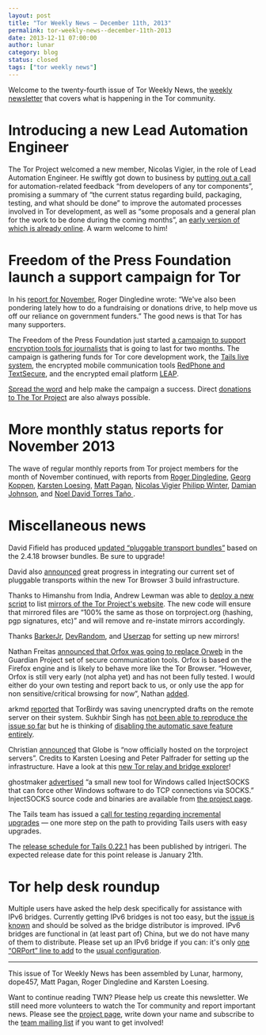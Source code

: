 ```yaml
---
layout: post
title: "Tor Weekly News — December 11th, 2013"
permalink: tor-weekly-news--december-11th-2013
date: 2013-12-11 07:00:00
author: lunar
category: blog
status: closed
tags: ["tor weekly news"]
---
```


Welcome to the twenty-fourth issue of Tor Weekly News, the [weekly newsletter](https://lists.torproject.org/cgi-bin/mailman/listinfo/tor-news) that covers what is happening in the Tor community.

Introducing a new Lead Automation Engineer
==========================================

The Tor Project welcomed a new member, Nicolas Vigier, in the role of Lead Automation Engineer. He swiftly got down to business by [putting out a call](https://lists.torproject.org/pipermail/tor-dev/2013-December/005906.html) for automation-related feedback “from developers of any tor components”, promising a summary of “the current status regarding build, packaging, testing, and what should be done” to improve the automated processes involved in Tor development, as well as “some proposals and a general plan for the work to be done during the coming months”, an [early version of which is already online](https://people.torproject.org/~boklm/automation/tor-automation-review.html). A warm welcome to him!

Freedom of the Press Foundation launch a support campaign for Tor
=================================================================

In his [report for November](https://lists.torproject.org/pipermail/tor-reports/2013-December/000396.html), Roger Dingledine wrote: “We've also been pondering lately how to do a fundraising or donations drive, to help move us off our reliance on government funders.” The good news is that Tor has many supporters.

The Freedom of the Press Foundation just started [a campaign to support encryption tools for journalists](https://pressfreedomfoundation.org/blog/2013/12/freedom-press-foundation-launches-campaign-support-encryption-tools-journalists) that is going to last for two months. The campaign is gathering funds for Tor core development work, the [Tails live system](https://tails.boum.org/), the encrypted mobile communication tools [RedPhone and TextSecure](https://whispersystems.org/), and the encrypted email platform [LEAP](https://leap.se/).

[Spread the word](https://pressfreedomfoundation.org/) and help make the campaign a success. Direct [donations to The Tor Project](https://www.torproject.org/donate/) are also always possible.

More monthly status reports for November 2013
=============================================

The wave of regular monthly reports from Tor project members for the month of November continued, with reports from [Roger Dingledine](https://lists.torproject.org/pipermail/tor-reports/2013-December/000396.html), [Georg Koppen](https://lists.torproject.org/pipermail/tor-reports/2013-December/000397.html), [Karsten Loesing](https://lists.torproject.org/pipermail/tor-reports/2013-December/000398.html), [Matt Pagan](https://lists.torproject.org/pipermail/tor-reports/2013-December/000399.html), [Nicolas Vigier](https://lists.torproject.org/pipermail/tor-reports/2013-December/000400.html) [Philipp Winter](https://lists.torproject.org/pipermail/tor-reports/2013-December/000401.html), [Damian Johnson](https://lists.torproject.org/pipermail/tor-reports/2013-December/000402.html), and [Noel David Torres Taño ](https://lists.torproject.org/pipermail/tor-reports/2013-December/000403.html).

Miscellaneous news
==================

David Fifield has produced [updated “pluggable transport bundles”](https://blog.torproject.org/blog/pluggable-transports-bundles-2418-rc-1-pt1-and-2418-rc-2-pt1-firefox-17011esr) based on the 2.4.18 browser bundles. Be sure to upgrade!

David also [announced](https://lists.torproject.org/pipermail/tor-dev/2013-December/005913.html) great progress in integrating our current set of pluggable transports within the new Tor Browser 3 build infrastructure.

Thanks to Himanshu from India, Andrew Lewman was able to [deploy a new script](https://lists.torproject.org/pipermail/tor-mirrors/2013-December/000394.html) to list [mirrors of the Tor Project's website](https://www.torproject.org/getinvolved/mirrors.html.en). The new code will ensure that mirrored files are “100% the same as those on torproject.org (hashing, pgp signatures, etc)” and will remove and re-instate mirrors accordingly.

Thanks [BarkerJr](https://lists.torproject.org/pipermail/tor-mirrors/2013-October/000381.html), [DevRandom](https://lists.torproject.org/pipermail/tor-mirrors/2013-November/000384.html), and [Userzap](https://lists.torproject.org/pipermail/tor-mirrors/2013-November/000389.html) for setting up new mirrors!

Nathan Freitas [announced that Orfox was going to replace Orweb](https://lists.torproject.org/pipermail/tor-talk/2013-December/031331.html) in the Guardian Project set of secure communication tools. Orfox is based on the Firefox engine and is likely to behave more like the Tor Browser. “However, Orfox is still very early (not alpha yet) and has not been fully tested. I would either do your own testing and report back to us, or only use the app for non sensitive/critical browsing for now”, Nathan [added](https://lists.torproject.org/pipermail/tor-talk/2013-December/031340.html).

arkmd [reported](https://lists.torproject.org/pipermail/tor-dev/2013-December/005901.html) that TorBirdy was saving unencrypted drafts on the remote server on their system. Sukhbir Singh has [not been able to reproduce the issue so far](https://bugs.torproject.org/10309#comment:4) but he is thinking of [disabling the automatic save feature entirely](https://lists.torproject.org/pipermail/tor-dev/2013-December/005903.html).

Christian [announced](https://lists.torproject.org/pipermail/tor-talk/2013-December/031353.html) that Globe is “now officially hosted on the torproject servers”. Credits to Karsten Loesing and Peter Palfrader for setting up the infrastructure. Have a look at this [new Tor relay and bridge explorer](https://globe.torproject.org/)!

ghostmaker [advertised](https://lists.torproject.org/pipermail/tor-dev/2013-December/005908.html) “a small new tool for Windows called InjectSOCKS that can force other Windows software to do TCP connections via SOCKS.” InjectSOCKS source code and binaries are available from [the project page](http://sourceforge.net/projects/injectsocks).

The Tails team has issued a [call for testing regarding incremental upgrades](https://tails.boum.org/news/test_incremental_upgrades/) — one more step on the path to providing Tails users with easy upgrades.

The [release schedule for Tails 0.22.1](https://mailman.boum.org/pipermail/tails-dev/2013-December/004405.html) has been published by intrigeri. The expected release date for this point release is January 21th.

Tor help desk roundup
=====================

Multiple users have asked the help desk specifically for assistance with IPv6 bridges. Currently getting IPv6 bridges is not too easy, but the [issue is known](https://bugs.torproject.org/9127) and should be solved as the bridge distributor is improved. IPv6 bridges are functional in (at least part of) China, but we do not have many of them to distribute. Please set up an IPv6 bridge if you can: it's only [one “ORPort” line to add](https://people.torproject.org/~linus/ipv6-relay-howto.html) to the [usual configuration](https://www.torproject.org/docs/bridges.html.en#RunningABridge).

* * * * *

This issue of Tor Weekly News has been assembled by Lunar, harmony, dope457, Matt Pagan, Roger Dingledine and Karsten Loesing.

Want to continue reading TWN? Please help us create this newsletter. We still need more volunteers to watch the Tor community and report important news. Please see the [project page](https://trac.torproject.org/projects/tor/wiki/TorWeeklyNews), write down your name and subscribe to the [team mailing list](https://lists.torproject.org/cgi-bin/mailman/listinfo/news-team) if you want to get involved!
